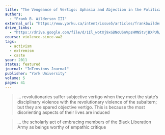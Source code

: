 ```yaml
---
title: "The Vengeance of Vertigo: Aphasia and Abjection in the Political Trials of Black Insurgents"
authors:
  - "Frank B. Wilderson III"
external_url: "https://www.yorku.ca/intent/issue5/articles/frankbwildersoniii.php"
drive_links: 
  - "https://drive.google.com/file/d/1Il_wotXj9xGBNoUSnVpzHMN5tvjBXPUh/view?usp=drivesdk"
course: violence-since-ww2
tags:
  - activism
  - extremism
  - caste
year: 2011
status: featured
journal: "InTensions Journal"
publisher: "York University"
volume: 5
pages: 41
---
```


> … revolutionaries suffer subjective vertigo when they meet the state’s disciplinary violence with the revolutionary violence of the subaltern; but they are spared objective vertigo. This is because the most disorienting aspects of their lives are induced

> … the scholarly act of embracing members of the Black Liberation Army as beings worthy of empathic critique
